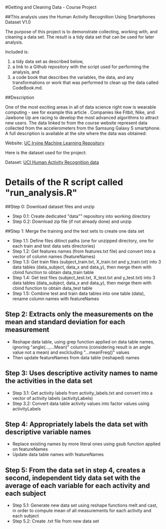 #Getting and Cleaning Data - Course Project

##This analysis uses the Human Activity Recognition Using Smartphones Dataset V1.0

The purpose of this project is to demonstrate collecting, working with, and cleaning a data set. The result is a tidy data set that can be used for later analysis. 

Included is:  
1. a tidy data set as described below,  
2. a link to a Github repository with the script used for performing the analysis, and  
3. a code book that describes the variables, the data, and any transformations or work that was performed to clean up the data called CodeBook.md.

##Description

One of the most exciting areas in all of data science right now is wearable computing - see for example this article . Companies like Fitbit, Nike, and Jawbone Up are racing to develop the most advanced algorithms to attract new users. The data linked to from the course website represent data collected from the accelerometers from the Samsung Galaxy S smartphone. A full description is available at the site where the data was obtained: 

Website: [UC Irvine Machine Learning Repository](http://archive.ics.uci.edu/ml/datasets/Human+Activity+Recognition+Using+Smartphones)

Here is the dataset used for the project: 

Dataset: [UCI Human Activity Recognition data](https://d396qusza40orc.cloudfront.net/getdata%2Fprojectfiles%2FUCI%20HAR%20Dataset.zip)

# Details of the R script called "run_analysis.R"

##Step 0: Download dataset files and unzip

- Step 0.1: Create dedicated "data"" repository into working directory
- Step 0.2: Download zip file (if not already done) and unzip
   
##Step 1: Merge the training and the test sets to create one data set

- Step 1.1: Define files ditinct paths (one for unzipped directory, one for each train and test data sets directories)
- Step 1.2: Get features names (from features.txt file) and convert into a vector of column names (featureNames)
- Step 1.3: Get train files (subject_train.txt, X_train.txt and y_train.txt) into 3 data tables (data_subject, data_x and data_y), then merge them with cbind function to obtain data_train table
- Step 1.4: Get test files (subject_test.txt, X_test.txt and y_test.txt) into 3 data tables (data_subject, data_x and data_y), then merge them with cbind function to obtain data_test table
- Step 1.5: Combine test and train data tables into one table (data), rename column names with featureNames

## Step 2: Extracts only the measurements on the mean and standard deviation for each measurement
   
- Reshape data table, using grep function applied on data table names,  ignoring "angle(...,...Mean)" columns (considering result is an angle value not a mean) and exclcluding "...meanFreq()" values
- Then update featureNames from data table (reshaped) names

## Step 3: Uses descriptive activity names to name the activities in the data set

- Step 3.1: Get activity labels from activity_labels.txt and convert into a vector of activity labels (activityLabels)
- Step 3.2: Convert data table activity values into factor values using activityLabels

## Step 4: Appropriately labels the data set with descriptive variable names
   
- Replace existing names by more literal ones using gsub function applied on featureNames
- Update data table names with featureNames
   
## Step 5: From the data set in step 4, creates a second, independent tidy data set with the average of each variable for each activity and each subject
      
- Step 5.1: Generate new data set using reshape functions melt and cast, in order to compute mean of all measurements for each activity and each subject
- Step 5.2: Create .txt file from new data set

